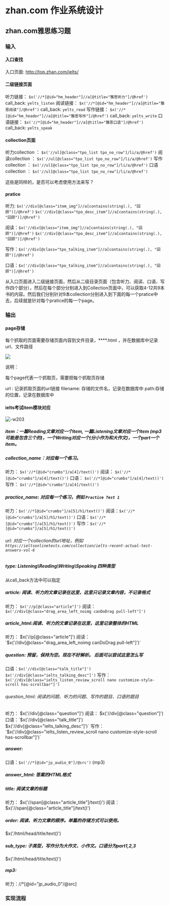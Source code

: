 # zhan.com 作业系统设计

## zhan.com雅思练习题

### 输入

#### 入口查找
入口页面:  http://top.zhan.com/ielts/

#### 二级链接页面

听力链接： `$x('//*[@id="hm_header"]//a[@title="雅思听力"]/@href')` call_back: `yelts_listen`
阅读链接： `$x('//*[@id="hm_header"]//a[@title="雅思阅读"]/@href')` call_back: `yelts_read`
写作链接： `$x('//*[@id="hm_header"]//a[@title="雅思写作"]/@href')` call_back: `yelts_write`
口语链接： `$x('//*[@id="hm_header"]//a[@title="雅思口语"]/@href')` call_back: `yelts_speak`

#### collection页面

听力collection ： `$x('//ul[@class="tpo_list tpo_no_row"]/li/a/@href')`
阅读collection ： `$x('//ul[@class="tpo_list tpo_no_row"]/li/a/@href')`
写作collection ：  `$x('//ul[@class="tpo_list tpo_no_row"]/li/a/@href')`
口语collection ： `$x('//ul[@class="tpo_list tpo_no_row"]/li/a/@href')`

这些是同样的，是否可以考虑使用方法来写？

#### pratice

听力: `$x('//div[@class="item_img"]//a[contains(string(.), "回顾")]/@href')`
`$x('//div[@class="tpo_desc_item"]//a[contains(string(.), "回顾")]/@href')`

阅读：`$x('//div[@class="item_img"]//a[contains(string(.), "回顾")]/@href')`
`$x('//div[@class="tpo_desc_item"]//a[contains(string(.), "回顾")]/@href')`

写作：`$x('//div[@class="tpo_talking_item"]//a[contains(string(.), "回顾")]/@href')`

口语：`$x('//div[@class="tpo_talking_item"]//a[contains(string(.), "回顾")]/@href')`

从入口页面进入二级链接页面，然后从二级目录页面（包含听力、阅读、口语、写作四个部分），然后在每个部分分别进入到Collection页面中，可以获取4-12共9本书的内容。然后我们分别针对9本collection分别进入到下面的每一个pratice中去，后续就是针对每个pratice的每一个page。

### 输出

#### page存储

每个抓取的页面需要存储页面内容到文件目录，****.html ，并在数据库中记录 url、文件路径

![](http://ossp.pengjunjie.com/mweb/15573122965100.jpg)

说明：

每个page代表一个抓取页，需要把每个抓取页存储

url : 记录抓取页面的url链接
filename: 存储的文件名，记录在数据库中
path:存储的位置，记录在数据库中

#### ielts考试item模块对应
![-w203](http://ossp.pengjunjie.com/mweb/15573119459699.jpg)


##### item：一篇Reading文章对应一个item, 一篇Listening文章对应一个item (mp3可能是包含三个的)，一个Writing对应一个(分小作为和大作文)，一个part一个item。


##### collection_name：对应每一个练习。 
听力： `$x('//*[@id="crumbs"]/a[4]/text()')`
阅读： `$x('//*[@id="crumbs"]/a[4]/text()')`
口语： `$x('//*[@id="crumbs"]/a[4]/text()')`
写作： `$x('//*[@id="crumbs"]/a[4]/text()')`


##### practice_name: 对应每一个练习，例如 `Practice Test 1`
听力：`$x('//*[@id="crumbs"]/a[5]/h1/text()')`
阅读：`$x('//*[@id="crumbs"]/a[5]/h1/text()')`
口语：`$x('//*[@id="crumbs"]/a[5]/h1/text()')`
写作：`$x('//*[@id="crumbs"]/a[5]/h1/text()')`




###### url: 对应一个collection的url地址，例如 `https://ieltsonlinetests.com/collection/ielts-recent-actual-test-answers-vol-6`


##### type: Listening\Reading\Writing\Speaking  四种类型

从call_back方法中可以指定

##### article: 阅读、听力的文章记录在这里，这里只记录文章内容，不记录格式

听力： `$x('//p[@class="article"]')`
阅读： `$x('//div[@class="drag_area_left_noimg canDoDrag pull-left"]')`


##### article_html:阅读、听力的文章记录在这里，这里记录整体的HTML

听力： $x('//p[@class="article"]')
阅读： `$x('//div[@class="drag_area_left_noimg canDoDrag pull-left"]')`


##### question: 预留，保持为空。现在不好解析。 后面可以尝试这里怎么写

口语：`$x('//div[@class="talk_title"]')`  `$x('//div[@class="ielts_talking_desc"]')`
写作： `$x('//div[@class="ielts_listen_review_scroll nano customize-style-scroll has-scrollbar"]')`


###### question_html: 阅读的问题、听力的问题、写作的题目、口语的题目

听力： $x('//div[@class="question"]')
阅读： $x('//div[@class="question"]')
口语：`$x('//div[@class="talk_title"]')`  `$x('//div[@class="ielts_talking_desc"]')`
写作： `$x('//div[@class="ielts_listen_review_scroll nano customize-style-scroll has-scrollbar"]')`

##### answer: 

口语：`$x('//*[@id="jp_audio_0"]/@src')`   (mp3)


##### answer_html: 答案的HTML格式


##### title: 阅读文章的标题

听力： $x('//span[@class="article_title"]/text()')
阅读： $x('//span[@class="article_title"]/text()')


##### order: 阅读、听力文章的顺序。单篇的存储方式可以使用。

$x('/html/head/title/text()')

##### sub_type: 子类型，写作分为大作文、小作文。口语分为part1,2,3

$x('/html/head/title/text()')

##### mp3:

听力：//*[@id="jp_audio_0"/@src]

 
### 实现流程
 
